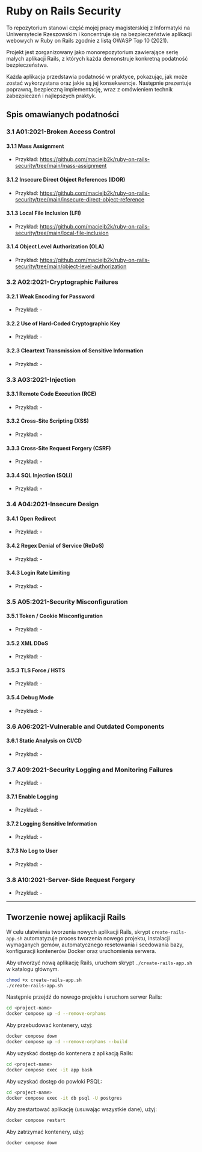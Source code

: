 # Ruby on Rails Security

To repozytorium stanowi część mojej pracy magisterskiej z Informatyki na Uniwersytecie Rzeszowskim i koncentruje się na bezpieczeństwie aplikacji webowych w Ruby on Rails zgodnie z listą OWASP Top 10 (2021).

Projekt jest zorganizowany jako monorepozytorium zawierające serię małych aplikacji Rails, z których każda demonstruje konkretną podatność bezpieczeństwa.

Każda aplikacja przedstawia podatność w praktyce, pokazując, jak może zostać wykorzystana oraz jakie są jej konsekwencje. Następnie prezentuje poprawną, bezpieczną implementację, wraz z omówieniem technik zabezpieczeń i najlepszych praktyk.

## Spis omawianych podatności

### 3.1 A01:2021-Broken Access Control

#### 3.1.1 Mass Assignment
- Przykład: https://github.com/maciejb2k/ruby-on-rails-security/tree/main/mass-assignment

#### 3.1.2 Insecure Direct Object References (IDOR)
- Przykład: https://github.com/maciejb2k/ruby-on-rails-security/tree/main/insecure-direct-object-reference

#### 3.1.3 Local File Inclusion (LFI)
- Przykład: https://github.com/maciejb2k/ruby-on-rails-security/tree/main/local-file-inclusion

#### 3.1.4 Object Level Authorization (OLA)
- Przykład: https://github.com/maciejb2k/ruby-on-rails-security/tree/main/object-level-authorization

### 3.2 A02:2021-Cryptographic Failures

#### 3.2.1 Weak Encoding for Password
- Przykład: -

#### 3.2.2 Use of Hard-Coded Cryptographic Key
- Przykład: -

#### 3.2.3 Cleartext Transmission of Sensitive Information
- Przykład: -

### 3.3 A03:2021-Injection

#### 3.3.1 Remote Code Execution (RCE)
- Przykład: -

#### 3.3.2 Cross-Site Scripting (XSS)
- Przykład: -

#### 3.3.3 Cross-Site Request Forgery (CSRF)
- Przykład: -

#### 3.3.4 SQL Injection (SQLi)
- Przykład: -

### 3.4 A04:2021-Insecure Design

#### 3.4.1 Open Redirect
- Przykład: -

#### 3.4.2 Regex Denial of Service (ReDoS)
- Przykład: -

#### 3.4.3 Login Rate Limiting
- Przykład: -

### 3.5 A05:2021-Security Misconfiguration

#### 3.5.1 Token / Cookie Misconfiguration
- Przykład: -

#### 3.5.2 XML DDoS
- Przykład: -

#### 3.5.3 TLS Force / HSTS
- Przykład: -

#### 3.5.4 Debug Mode
- Przykład: -

### 3.6 A06:2021-Vulnerable and Outdated Components

#### 3.6.1 Static Analysis on CI/CD
- Przykład: -

### 3.7 A09:2021-Security Logging and Monitoring Failures
- Przykład: -

#### 3.7.1 Enable Logging
- Przykład: -

#### 3.7.2 Logging Sensitive Information
- Przykład: -

#### 3.7.3 No Log to User
- Przykład: -

### 3.8 A10:2021-Server-Side Request Forgery
- Przykład: -

---

## Tworzenie nowej aplikacji Rails

W celu ułatwienia tworzenia nowych aplikacji Rails, skrypt `create-rails-app.sh` automatyzuje proces tworzenia nowego projektu, instalacji wymaganych gemów, automatycznego resetowania i seedowania bazy, konfiguracji kontenerów Docker oraz uruchomienia serwera.

Aby utworzyć nową aplikację Rails, uruchom skrypt `./create-rails-app.sh` w katalogu głównym.
```bash
chmod +x create-rails-app.sh
./create-rails-app.sh
```

Następnie przejdź do nowego projektu i uruchom serwer Rails:
```bash
cd <project-name>
docker compose up -d --remove-orphans
```

Aby przebudować kontenery, użyj:
```bash
docker compose down
docker compose up -d --remove-orphans --build
```

Aby uzyskać dostęp do kontenera z aplikacją Rails:
```bash
cd <project-name>
docker compose exec -it app bash
```

Aby uzyskać dostęp do powłoki PSQL:
```bash
cd <project-name>
docker compose exec -it db psql -U postgres
```

Aby zrestartować aplikację (usuwając wszystkie dane), użyj:
```bash
docker compose restart
```

Aby zatrzymać kontenery, użyj:
```bash
docker compose down
```
